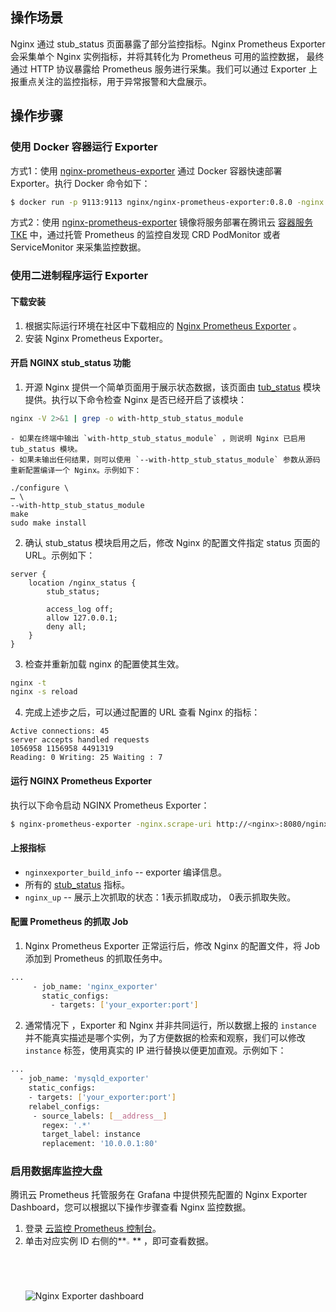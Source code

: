 ##  操作场景

Nginx 通过 stub_status 页面暴露了部分监控指标。Nginx Prometheus Exporter 会采集单个 Nginx 实例指标，并将其转化为 Prometheus 可用的监控数据， 最终通过 HTTP 协议暴露给 Prometheus 服务进行采集。我们可以通过 Exporter 上报重点关注的监控指标，用于异常报警和大盘展示。



## 操作步骤

### 使用 Docker 容器运行 Exporter

方式1：使用 [nginx-prometheus-exporter](https://hub.docker.com/r/nginx/nginx-prometheus-exporter) 通过 Docker 容器快速部署 Exporter。执行 Docker 命令如下：
```bash
$ docker run -p 9113:9113 nginx/nginx-prometheus-exporter:0.8.0 -nginx.scrape-uri http://<nginx>:8080/stub_status
```

方式2：使用 [nginx-prometheus-exporter](https://hub.docker.com/r/nginx/nginx-prometheus-exporter) 镜像将服务部署在腾讯云 [容器服务 TKE](https://cloud.tencent.com/document/product/457) 中，通过托管 Prometheus 的监控自发现 CRD PodMonitor 或者 ServiceMonitor 来采集监控数据。

### 使用二进制程序运行 Exporter

#### 下载安装

1. 根据实际运行环境在社区中下载相应的 [Nginx Prometheus Exporter](https://github.com/nginxinc/nginx-prometheus-exporter/releases) 。
2. 安装 Nginx Prometheus Exporter。

#### 开启 NGINX stub_status 功能

1. 开源 Nginx 提供一个简单页面用于展示状态数据，该页面由 [tub_status](http://nginx.org/en/docs/http/ngx_http_stub_status_module.html) 模块提供。执行以下命令检查 Nginx 是否已经开启了该模块：
```bash
nginx -V 2>&1 | grep -o with-http_stub_status_module
```
	- 如果在终端中输出 `with-http_stub_status_module` ，则说明 Nginx 已启用 tub_status 模块。
	- 如果未输出任何结果，则可以使用 `--with-http_stub_status_module` 参数从源码重新配置编译一个 Nginx。示例如下：
```
./configure \
… \
--with-http_stub_status_module
make
sudo make install
```
2. 确认 stub_status 模块启用之后，修改 Nginx 的配置文件指定 status 页面的 URL。示例如下：
```
server {
    location /nginx_status {
        stub_status;

        access_log off;
        allow 127.0.0.1;
        deny all;
    }
}
```
3. 检查并重新加载 nginx 的配置使其生效。
```bash
nginx -t
nginx -s reload
```
4. 完成上述步之后，可以通过配置的 URL 查看 Nginx 的指标：
```plaintext
Active connections: 45
server accepts handled requests
1056958 1156958 4491319
Reading: 0 Writing: 25 Waiting : 7
```



#### 运行 NGINX Prometheus Exporter

执行以下命令启动 NGINX Prometheus Exporter：
```bash
$ nginx-prometheus-exporter -nginx.scrape-uri http://<nginx>:8080/nginx_status
```

#### 上报指标

- `nginxexporter_build_info` -- exporter 编译信息。
- 所有的 [stub_status](http://nginx.org/en/docs/http/ngx_http_stub_status_module.html) 指标。
- `nginx_up` -- 展示上次抓取的状态：1表示抓取成功， 0表示抓取失败。


#### 配置 Prometheus 的抓取 Job

1. Nginx Prometheus Exporter 正常运行后，修改 Nginx 的配置文件，将 Job 添加到 Prometheus 的抓取任务中。
```bash
...
     - job_name: 'nginx_exporter'
       static_configs:
         - targets: ['your_exporter:port']                    
```
2. 通常情况下 ，Exporter 和 Nginx 并非共同运行，所以数据上报的 `instance` 并不能真实描述是哪个实例，为了方便数据的检索和观察，我们可以修改 `instance` 标签，使用真实的 IP 进行替换以便更加直观。示例如下：
```bash
...
  - job_name: 'mysqld_exporter'
    static_configs:
    - targets: ['your_exporter:port']
    relabel_configs:
     - source_labels: [__address__]
       regex: '.*'
       target_label: instance
       replacement: '10.0.0.1:80'
```


### 启用数据库监控大盘


腾讯云 Prometheus 托管服务在 Grafana 中提供预先配置的 Nginx Exporter  Dashboard，您可以根据以下操作步骤查看 Nginx 监控数据。
1. 登录 [云监控 Prometheus 控制台](https://console.cloud.tencent.com/monitor/prometheus)。
2. 单击对应实例 ID 右侧的**<img src="https://main.qcloudimg.com/raw/978c842f0c093a31df8d5240dd01016d.png" width="2%"/>** ，即可查看数据。
![Nginx Exporter dashboard](https://main.qcloudimg.com/raw/80ff106c4553812d083cd21c211ea950.png)
